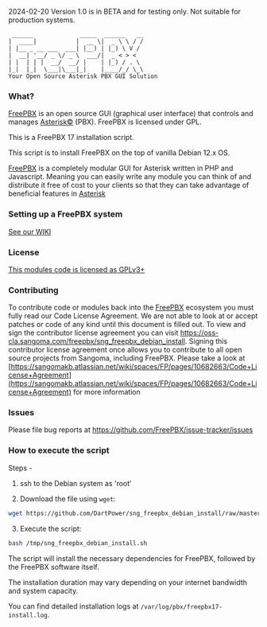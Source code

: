 2024-02-20 Version 1.0 is in BETA and for testing only. Not suitable for production systems.

```
 ______             _____  ______   __
|  ____|           |  __ \|  _ \ \ / /
| |__ _ __ ___  ___| |__) | |_) \ V /
|  __| '__/ _ \/ _ \  ___/|  _ < > <
| |  | | |  __/  __/ |    | |_) / . \
|_|  |_|  \___|\___|_|    |____/_/ \_\
Your Open Source Asterisk PBX GUI Solution
```

### What?

[FreePBX](http://www.freepbx.org/ "FreePBX Home Page") is an open source GUI (graphical user interface) that controls and manages [Asterisk©](http://www.asterisk.org/ "Asterisk Home Page") (PBX). FreePBX is licensed under GPL.

This is a FreePBX 17 installation script.

This script is to install FreePBX  on the top of vanilla Debian 12.x OS.

[FreePBX](http://www.freepbx.org/ "FreePBX Home Page") is a completely modular GUI for Asterisk written in PHP and Javascript. Meaning you can easily write any module you can think of and distribute it free of cost to your clients so that they can take advantage of beneficial features in [Asterisk](http://www.asterisk.org/ "Asterisk Home Page")

### Setting up a FreePBX system

[See our WIKI](https://sangomakb.atlassian.net/wiki/spaces/FP/pages/9732130/Install+FreePBX)

### License

[This modules code is licensed as GPLv3+](https://www.gnu.org/licenses/gpl-3.0.txt)

### Contributing

To contribute code or modules back into the [FreePBX](http://www.freepbx.org/ "FreePBX Home Page") ecosystem you must fully read our Code License Agreement. We are not able to look at or accept patches or code of any kind until this document is filled out. To view and sign the contributor license agreement you can visit <https://oss-cla.sangoma.com/freepbx/sng_freepbx_debian_install>. Signing this contributor license agreement once allows you to contribute to all open source projects from Sangoma, including FreePBX. Please take a look at [https://sangomakb.atlassian.net/wiki/spaces/FP/pages/10682663/Code+License+Agreement](https://sangomakb.atlassian.net/wiki/spaces/FP/pages/10682663/Code+License+Agreement) for more information

### Issues

Please file bug reports at <https://github.com/FreePBX/issue-tracker/issues>

### How to execute the script

Steps -

1) ssh to the Debian system as 'root'

2) Download the file using `wget`:

```bash
wget https://github.com/DartPower/sng_freepbx_debian_install/raw/master/sng_freepbx_debian_install.sh -O /tmp/sng_freepbx_debian_install.sh
```

3) Execute the script:

```bash
bash /tmp/sng_freepbx_debian_install.sh
```

The script will install the necessary dependencies for FreePBX, followed by the FreePBX software itself.

The installation duration may vary depending on your internet bandwidth and system capacity.

You can find detailed installation logs at `/var/log/pbx/freepbx17-install.log`.
